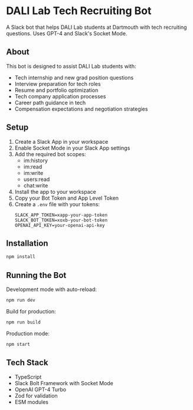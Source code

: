 # DALI Lab Tech Recruiting Bot

A Slack bot that helps DALI Lab students at Dartmouth with tech recruiting questions. Uses GPT-4 and Slack's Socket Mode.

## About

This bot is designed to assist DALI Lab students with:
- Tech internship and new grad position questions
- Interview preparation for tech roles
- Resume and portfolio optimization
- Tech company application processes
- Career path guidance in tech
- Compensation expectations and negotiation strategies

## Setup

1. Create a Slack App in your workspace
2. Enable Socket Mode in your Slack App settings
3. Add the required bot scopes:
   - im:history
   - im:read
   - im:write
   - users:read
   - chat:write
4. Install the app to your workspace
5. Copy your Bot Token and App Level Token
6. Create a `.env` file with your tokens:
   ```
   SLACK_APP_TOKEN=xapp-your-app-token
   SLACK_BOT_TOKEN=xoxb-your-bot-token
   OPENAI_API_KEY=your-openai-api-key
   ```

## Installation

```bash
npm install
```

## Running the Bot

Development mode with auto-reload:
```bash
npm run dev
```

Build for production:
```bash
npm run build
```

Production mode:
```bash
npm start
```

## Tech Stack

- TypeScript
- Slack Bolt Framework with Socket Mode
- OpenAI GPT-4 Turbo
- Zod for validation
- ESM modules 